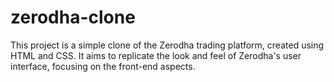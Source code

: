 # zerodha-clone
This project is a simple clone of the Zerodha trading platform, created using HTML and CSS. It aims to replicate the look and feel of Zerodha's user interface, focusing on the front-end aspects.

